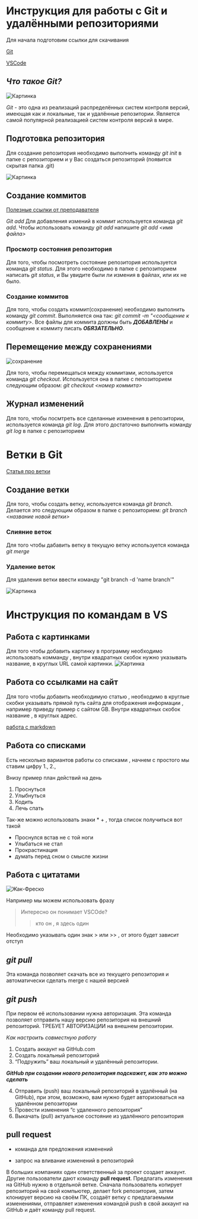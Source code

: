 # Инструкция для работы с Git и удалёнными репозиториями

Для начала подготовим ссылки для скачивания

[Git](https://git-scm.com/downloads)

[VSCode](https://code.visualstudio.com/Download)
## *Что такое Git?*

![Картинка](https://fuzeservers.ru/wp-content/uploads/6/b/8/6b83cc69c0c2a6c442bfbb1e29022be8.png)



*Git* - это одна из реализаций распределённых систем контроля версий, имеющая как и локальные, так и удалённые репозитории. Является самой популярной реализацией систем контроля версий в мире.

## Подготовка репозитория

Для создание репозитория необходимо выполнить команду *git init*  в папке с репозиторием и у Вас создаться репозиторий (появится скрытая папка .git)

![Картинка](https://www.departmentofproduct.com/wp-content/uploads/2017/08/Github-diagrams-5.png)


## Создание коммитов

[Полезные ссылки от преподавателя](https://habr.com/ru/company/ruvds/blog/599929/)

*Git add*
Для добавления измений в коммит используется команда *git add*. Чтобы использовать команду *git add* напишите *git add <имя файла>*

### Просмотр состояния репозитория
Для того, чтобы посмотреть состояние репозитория используется команда *git status*. Для этого необходимо в папке с репозиторием написать *git status*, и Вы увидите были ли измения в файлах, или их не было.

### Создание коммитов
Для того, чтобы создать коммит(сохранение) необходимо выполнить команду *git commit*. Выполняется она так: *git commit -m "<сообщение к коммиту>*. Все файлы для коммита должны быть ***ДОБАВЛЕНЫ*** и сообщение к коммиту писать ***ОБЯЗАТЕЛЬНО***.

## Перемещение между сохранениями

![сохранение](https://steamuserimages-a.akamaihd.net/ugc/609475224891458647/C5745FB6B9DC0974EE4D5F5957113623F87E7FAC/)

Для того, чтобы перемещаться между коммитами, используется команда *git checkout*. Используется она в папке с пепозиторием следующим образом: *git checkout <номер коммита>*

## Журнал изменений
Для того, чтобы посмтреть все сделанные изменения в репозитории, используется команда *git log*. Для этого достаточно выполнить команду *git log* в папке с репозиторием

# Ветки в Git

[Статья про ветки](https://git-scm.com/book/ru/v2/%D0%92%D0%B5%D1%82%D0%B2%D0%BB%D0%B5%D0%BD%D0%B8%D0%B5-%D0%B2-Git-%D0%9E-%D0%B2%D0%B5%D1%82%D0%B2%D0%BB%D0%B5%D0%BD%D0%B8%D0%B8-%D0%B2-%D0%B4%D0%B2%D1%83%D1%85-%D1%81%D0%BB%D0%BE%D0%B2%D0%B0%D1%85)

## Создание ветки

Для того, чтобы создать ветку, используется команда *git branch*. Делается это следующим образом в папке с репозиторием: *git branch <название новой ветки>*

### Слияние веток

Для того чтобы дабавить ветку в текущую ветку используется команда *git merge <name branch>*

### Удаление веток
Для удаления ветки ввести команду "git branch -d 'name branch'"


![Картинка](https://27sysday.ru/wp-content/uploads/2021/05/2020-10-29_07-40-49.png)



# Инструкция по командам в VS

## Работа с картинками

Для того чтобы добавить картинку в программу необходимо использовать комманду ,
внутри квадратных скобок нужно указывать название, в круглых URL самой картинки.
![Картинка](https://fuzeservers.ru/wp-content/uploads/e/7/7/e77e5ee47b9367d7c2a7fbe1361b0732.jpeg)

## Работа со ссылками на сайт

Для того чтобы добавить необходимую статью , необходимо в круглые скобки указывать прямой путь сайта для отображения информации , например приведу пример с сайтом GB.
Внутри квадратных скобок название , в круглых адрес.

[работа с markdown](https://gb.ru/)

## Работа со списками

Есть несколько вариантов работы со списками , начнем с простого мы ставим цифру 1., 2.,

Внизу пример план действий на день

1. Проснуться
2. Улыбнуться
3. Кодить
4. Лечь спать

Так-же можно использовать знаки * + , тогда список получиться вот такой

* Проснулся встав не с той ноги
* Улыбаться не стал
* Прокрастинация
* думать перед сном о смысле жизни


## Работа с цитатами

![Жак-Фреско](https://i.ytimg.com/vi/ubyRr4uoKyY/maxresdefault.jpg)


Например мы можем использовать фразу

> Интересно он понимает VSCOde?
>> кто он , я здесь один

Необходимо указывать один знак > или >> , от этого будет зависит отступ


## *git pull*
Эта команда позволяет скачать все из текущего репозитория и автоматически сделать merge с нашей версией

## *git push*
При первом её использовании нужна авторизация.
Эта команда позволяет отправить нашу версию репозитория на внешний репозиторий. ТРЕБУЕТ АВТОРИЗАЦИИ на внешнем репозитории.

*Как настроить совместную работу*

1. Создать аккаунт на GitHub.com
2. Создать локальный репозиторий
3. “Подружить” ваш локальный и удалённый репозитории. 
    
***GitHub при создании нового репозитория подскажет, как это можно сделать***
    
4. Отправить (push) ваш локальный репозиторий в удалённый (на GitHub), при этом, возможно, вам нужно будет авторизоваться на удалённом репозитории
5. Провести изменения “с удаленного репозитория”
6. Выкачать (pull) актуальное состояние из удалённого репозитория

## pull request

- команда для предложения изменений 

- запрос на вливание изменений в репозиторий

В больших компаниях один ответственный за проект создает аккаунт. Другие пользователи дают команду **pull request**. Предлагать изменения на GitHub нужно в отдельной ветке. 
Сначала пользователь копирует репозиторий на свой компьютер, делает fork репозитория, затем клонирует версию на своём ПК, создаёт ветку с предлагаемыми изменениями, отправляет изменения командой push в свой аккаунт на GitHub и даёт команду pull request.